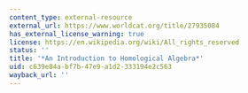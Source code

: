 ```yaml
---
content_type: external-resource
external_url: https://www.worldcat.org/title/27935084
has_external_license_warning: true
license: https://en.wikipedia.org/wiki/All_rights_reserved
status: ''
title: '*An Introduction to Homological Algebra*'
uid: c639e84a-bf7b-47e9-a1d2-333194e2c563
wayback_url: ''
---
```

